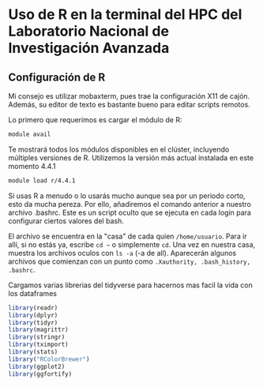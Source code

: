 # Uso de R en la terminal del HPC del Laboratorio Nacional de Investigación Avanzada

## Configuración de R
Mi consejo es utilizar mobaxterm, pues trae la configuración X11 de cajón. Además, su editor de texto es bastante bueno para editar scripts remotos.

Lo primero que requerimos es cargar el módulo de R:

``` bash
module avail
```
Te mostrará todos los módulos disponibles en el clúster, incluyendo múltiples versiones de R. Utilizemos la versión más actual instalada en este momento 4.4.1

``` bash
module load r/4.4.1
```

Si usas R a menudo o lo usarás mucho aunque sea por un periodo corto, esto da mucha pereza. Por ello, añadiremos el comando anterior a nuestro archivo .bashrc. Este es un script oculto que se ejecuta en cada login para configurar ciertos valores del bash.

El archivo se encuentra en la "casa" de cada quien `/home/usuario`. Para ir allí, si no estás ya, escribe `cd ~` o simplemente `cd`. Una vez en nuestra casa, muestra los archivos oculos con `ls -a` (-a de all).
Aparecerán algunos archivos que comienzan con un punto como `.Xauthority, .bash_history, .bashrc`.

Cargamos varias librerias del tidyverse para hacernos mas facil la vida
con los dataframes

``` r
library(readr)
library(dplyr)
library(tidyr)
library(magrittr)
library(stringr)
library(tximport)
library(stats)
library("RColorBrewer")
library(ggplot2)
library(ggfortify)
```
